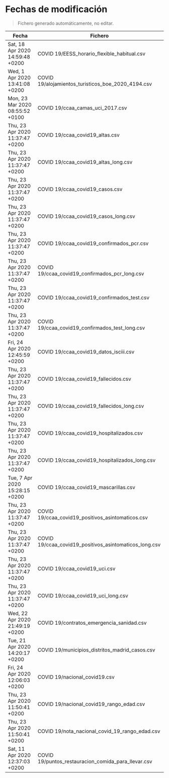 # Fechas de modificación

> Fichero generado automáticamente, no editar.

| Fecha                           | Fichero                  |
|---------------------------------|--------------------------|
| Sat, 18 Apr 2020 14:59:48 +0200  | COVID 19/EESS_horario_flexible_habitual.csv |
| Wed, 1 Apr 2020 13:41:08 +0200  | COVID 19/alojamientos_turisticos_boe_2020_4194.csv |
| Mon, 23 Mar 2020 08:55:52 +0100  | COVID 19/ccaa_camas_uci_2017.csv |
| Thu, 23 Apr 2020 11:37:47 +0200  | COVID 19/ccaa_covid19_altas.csv |
| Thu, 23 Apr 2020 11:37:47 +0200  | COVID 19/ccaa_covid19_altas_long.csv |
| Thu, 23 Apr 2020 11:37:47 +0200  | COVID 19/ccaa_covid19_casos.csv |
| Thu, 23 Apr 2020 11:37:47 +0200  | COVID 19/ccaa_covid19_casos_long.csv |
| Thu, 23 Apr 2020 11:37:47 +0200  | COVID 19/ccaa_covid19_confirmados_pcr.csv |
| Thu, 23 Apr 2020 11:37:47 +0200  | COVID 19/ccaa_covid19_confirmados_pcr_long.csv |
| Thu, 23 Apr 2020 11:37:47 +0200  | COVID 19/ccaa_covid19_confirmados_test.csv |
| Thu, 23 Apr 2020 11:37:47 +0200  | COVID 19/ccaa_covid19_confirmados_test_long.csv |
| Fri, 24 Apr 2020 12:45:59 +0200  | COVID 19/ccaa_covid19_datos_isciii.csv |
| Thu, 23 Apr 2020 11:37:47 +0200  | COVID 19/ccaa_covid19_fallecidos.csv |
| Thu, 23 Apr 2020 11:37:47 +0200  | COVID 19/ccaa_covid19_fallecidos_long.csv |
| Thu, 23 Apr 2020 11:37:47 +0200  | COVID 19/ccaa_covid19_hospitalizados.csv |
| Thu, 23 Apr 2020 11:37:47 +0200  | COVID 19/ccaa_covid19_hospitalizados_long.csv |
| Tue, 7 Apr 2020 15:28:15 +0200  | COVID 19/ccaa_covid19_mascarillas.csv |
| Thu, 23 Apr 2020 11:37:47 +0200  | COVID 19/ccaa_covid19_positivos_asintomaticos.csv |
| Thu, 23 Apr 2020 11:37:47 +0200  | COVID 19/ccaa_covid19_positivos_asintomaticos_long.csv |
| Thu, 23 Apr 2020 11:37:47 +0200  | COVID 19/ccaa_covid19_uci.csv |
| Thu, 23 Apr 2020 11:37:47 +0200  | COVID 19/ccaa_covid19_uci_long.csv |
| Wed, 22 Apr 2020 21:49:19 +0200  | COVID 19/contratos_emergencia_sanidad.csv |
| Tue, 21 Apr 2020 14:20:17 +0200  | COVID 19/municipios_distritos_madrid_casos.csv |
| Fri, 24 Apr 2020 12:06:03 +0200  | COVID 19/nacional_covid19.csv |
| Thu, 23 Apr 2020 11:50:41 +0200  | COVID 19/nacional_covid19_rango_edad.csv |
| Thu, 23 Apr 2020 11:50:41 +0200  | COVID 19/nota_nacional_covid_19_rango_edad.csv |
| Sat, 11 Apr 2020 12:37:03 +0200  | COVID 19/puntos_restauracion_comida_para_llevar.csv |
